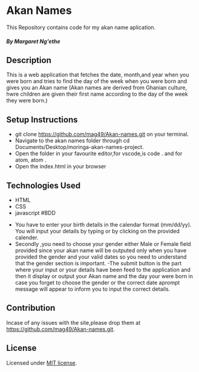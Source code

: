 # Akan Names

This Repository contains code for my akan name aplication.
##### By Margaret Ng'ethe
## Description
This is a web application  that fetches the date, month,and year when you were born and tries to find the day of the week when you were born and gives you an Akan name (Akan names are derived from Ghanian culture, hwre children are given their first name according to the day of the week they were born.)  
## Setup Instructions
* git clone https://github.com/mag49/Akan-names.git on your terminal.
* Navigate to the akan names folder through cd Documents/Desktop/moringa-akan-names-project.
* Open the folder in your favourite editor,for vscode,is code . and for atom, atom .
* Open the index.html in your browser
## Technologies Used
* HTML
* CSS
* javascript
#BDD
- You have to enter  your birth details in the calendar format (mm/dd/yy).
 You will input your details by typing or by clicking on the provided calender.
 - Secondly ,you need to choose your gender either Male or Female field provided since your akan name will be outputed only when you have provided the gender and your valid dates so you need to understand that the gender section is important.
 -The submit button is the part where your input or your details have been feed to the application and then it display or output your Akan name and the day your were born in case you forget to choose the gender or the correct date aprompt message will appear to inform you to input the correct details.
## Contribution
Incase of any issues with the site,please drop them at https://github.com/mag49/Akan-names.git.





































## License

Licensed under [MIT license](license).